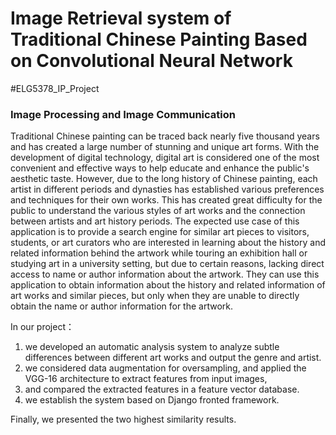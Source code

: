 # Image Retrieval system of Traditional Chinese Painting Based on Convolutional Neural Network

#ELG5378_IP_Project
### Image Processing and Image Communication

Traditional Chinese painting can be traced back nearly five thousand years and has created a large number of stunning and unique art forms. With the development of digital technology, digital art is considered one of the most convenient and effective ways to help educate and enhance the public's aesthetic taste. However, due to the long history of Chinese painting, each artist in different periods and dynasties has established various preferences and techniques for their own works. This has created great difficulty for the public to understand the various styles of art works and the connection between artists and art history periods. The expected use case of this application is to provide a search engine for similar art pieces to visitors, students, or art curators who are interested in learning about the history and related information behind the artwork while touring an exhibition hall or studying art in a university setting, but due to certain reasons, lacking direct access to name or author information about the artwork. They can use this application to obtain information about the history and related information of art works and similar pieces, but only when they are unable to directly obtain the name or author information for the artwork.

In our project：
1. we developed an automatic analysis system to analyze subtle differences between different art works and output the genre and artist. 
2. we considered data augmentation for oversampling, and applied the VGG-16 architecture to extract features from input images,
3. and compared the extracted features in a feature vector database. 
4. we establish the system based on Django fronted framework.

Finally, we presented the two highest similarity results.
